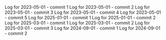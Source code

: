 Log for 2023-05-01 - commit 1
Log for 2023-05-01 - commit 2
Log for 2023-05-01 - commit 3
Log for 2023-05-01 - commit 4
Log for 2023-05-01 - commit 5
Log for 2025-01-01 - commit 1
Log for 2025-01-01 - commit 2
Log for 2025-03-01 - commit 1
Log for 2025-03-01 - commit 2
Log for 2025-03-01 - commit 3
Log for 2024-09-01 - commit 1
Log for 2024-09-01 - commit 2
